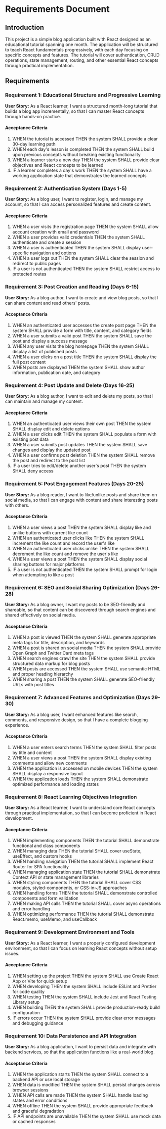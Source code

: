 # Requirements Document

## Introduction

This project is a simple blog application built with React designed as an educational tutorial spanning one month. The application will be structured to teach React fundamentals progressively, with each day focusing on specific concepts and features. The tutorial will cover authentication, CRUD operations, state management, routing, and other essential React concepts through practical implementation.

## Requirements

### Requirement 1: Educational Structure and Progressive Learning

**User Story:** As a React learner, I want a structured month-long tutorial that builds a blog app incrementally, so that I can master React concepts through hands-on practice.

#### Acceptance Criteria

1. WHEN the tutorial is accessed THEN the system SHALL provide a clear 30-day learning path
2. WHEN each day's lesson is completed THEN the system SHALL build upon previous concepts without breaking existing functionality
3. WHEN a learner starts a new day THEN the system SHALL provide clear objectives and React concepts to be learned
4. IF a learner completes a day's work THEN the system SHALL have a working application state that demonstrates the learned concepts

### Requirement 2: Authentication System (Days 1-5)

**User Story:** As a blog user, I want to register, login, and manage my account, so that I can access personalized features and create content.

#### Acceptance Criteria

1. WHEN a user visits the registration page THEN the system SHALL allow account creation with email and password
2. WHEN a user provides valid credentials THEN the system SHALL authenticate and create a session
3. WHEN a user is authenticated THEN the system SHALL display user-specific navigation and options
4. WHEN a user logs out THEN the system SHALL clear the session and redirect to public pages
5. IF a user is not authenticated THEN the system SHALL restrict access to protected routes

### Requirement 3: Post Creation and Reading (Days 6-15)

**User Story:** As a blog author, I want to create and view blog posts, so that I can share content and read others' posts.

#### Acceptance Criteria

1. WHEN an authenticated user accesses the create post page THEN the system SHALL provide a form with title, content, and category fields
2. WHEN a user submits a valid post THEN the system SHALL save the post and display a success message
3. WHEN any user visits the blog homepage THEN the system SHALL display a list of published posts
4. WHEN a user clicks on a post title THEN the system SHALL display the full post content
5. WHEN posts are displayed THEN the system SHALL show author information, publication date, and category

### Requirement 4: Post Update and Delete (Days 16-25)

**User Story:** As a blog author, I want to edit and delete my posts, so that I can maintain and manage my content.

#### Acceptance Criteria

1. WHEN an authenticated user views their own post THEN the system SHALL display edit and delete options
2. WHEN a user clicks edit THEN the system SHALL populate a form with existing post data
3. WHEN a user submits post updates THEN the system SHALL save changes and display the updated post
4. WHEN a user confirms post deletion THEN the system SHALL remove the post and redirect to the post list
5. IF a user tries to edit/delete another user's post THEN the system SHALL deny access

### Requirement 5: Post Engagement Features (Days 20-25)

**User Story:** As a blog reader, I want to like/unlike posts and share them on social media, so that I can engage with content and share interesting posts with others.

#### Acceptance Criteria

1. WHEN a user views a post THEN the system SHALL display like and unlike buttons with current like count
2. WHEN an authenticated user clicks like THEN the system SHALL increment the like count and record the user's like
3. WHEN an authenticated user clicks unlike THEN the system SHALL decrement the like count and remove the user's like
4. WHEN a user views a post THEN the system SHALL display social sharing buttons for major platforms
5. IF a user is not authenticated THEN the system SHALL prompt for login when attempting to like a post

### Requirement 6: SEO and Social Sharing Optimization (Days 26-28)

**User Story:** As a blog owner, I want my posts to be SEO-friendly and shareable, so that content can be discovered through search engines and shared effectively on social media.

#### Acceptance Criteria

1. WHEN a post is viewed THEN the system SHALL generate appropriate meta tags for title, description, and keywords
2. WHEN a post is shared on social media THEN the system SHALL provide Open Graph and Twitter Card meta tags
3. WHEN search engines crawl the site THEN the system SHALL provide structured data markup for blog posts
4. WHEN posts are accessed THEN the system SHALL use semantic HTML and proper heading hierarchy
5. WHEN sharing a post THEN the system SHALL generate SEO-friendly URLs with post titles

### Requirement 7: Advanced Features and Optimization (Days 29-30)

**User Story:** As a blog user, I want enhanced features like search, comments, and responsive design, so that I have a complete blogging experience.

#### Acceptance Criteria

1. WHEN a user enters search terms THEN the system SHALL filter posts by title and content
2. WHEN a user views a post THEN the system SHALL display existing comments and allow new comments
3. WHEN the application is accessed on mobile devices THEN the system SHALL display a responsive layout
4. WHEN the application loads THEN the system SHALL demonstrate optimized performance and loading states

### Requirement 8: React Learning Objectives Integration

**User Story:** As a React learner, I want to understand core React concepts through practical implementation, so that I can become proficient in React development.

#### Acceptance Criteria

1. WHEN implementing components THEN the tutorial SHALL demonstrate functional and class components
2. WHEN managing data THEN the tutorial SHALL cover useState, useEffect, and custom hooks
3. WHEN handling navigation THEN the tutorial SHALL implement React Router for SPA functionality
4. WHEN managing application state THEN the tutorial SHALL demonstrate Context API or state management libraries
5. WHEN styling components THEN the tutorial SHALL cover CSS modules, styled-components, or CSS-in-JS approaches
6. WHEN handling forms THEN the tutorial SHALL demonstrate controlled components and form validation
7. WHEN making API calls THEN the tutorial SHALL cover async operations and error handling
8. WHEN optimizing performance THEN the tutorial SHALL demonstrate React.memo, useMemo, and useCallback

### Requirement 9: Development Environment and Tools

**User Story:** As a React learner, I want a properly configured development environment, so that I can focus on learning React concepts without setup issues.

#### Acceptance Criteria

1. WHEN setting up the project THEN the system SHALL use Create React App or Vite for quick setup
2. WHEN developing THEN the system SHALL include ESLint and Prettier for code quality
3. WHEN testing THEN the system SHALL include Jest and React Testing Library setup
4. WHEN building THEN the system SHALL provide production-ready build configuration
5. IF errors occur THEN the system SHALL provide clear error messages and debugging guidance

### Requirement 10: Data Persistence and API Integration

**User Story:** As a blog application, I want to persist data and integrate with backend services, so that the application functions like a real-world blog.

#### Acceptance Criteria

1. WHEN the application starts THEN the system SHALL connect to a backend API or use local storage
2. WHEN data is modified THEN the system SHALL persist changes across browser sessions
3. WHEN API calls are made THEN the system SHALL handle loading states and error conditions
4. WHEN offline THEN the system SHALL provide appropriate feedback and graceful degradation
5. IF API endpoints are unavailable THEN the system SHALL use mock data or cached responses